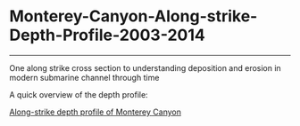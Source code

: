 # Monterey-Canyon-Along-strike-Depth-Profile-2003-2014
------
One along strike cross section to understanding deposition and erosion in modern submarine channel through time

A quick overview of the depth profile:

[Along-strike depth profile of Monterey Canyon](https://github.com/hangdeng/Monterey-Canyon-Along-strike-Depth-Profile-2003-2014/blob/master/montereyplotfig.jpg)
